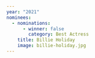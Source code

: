 ```yaml
---
year: "2021"
nominees:
  - nominations:
      - winner: false
        category: Best Actress
    title: Billie Holiday
    image: billie-holiday.jpg
---
```

